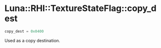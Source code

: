 # Luna::RHI::TextureStateFlag::copy_dest

```c++
copy_dest = 0x0400
```

Used as a copy destination. 

